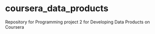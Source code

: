 # coursera_data_products
Repository for Programming project 2 for Developing Data Products on Coursera
